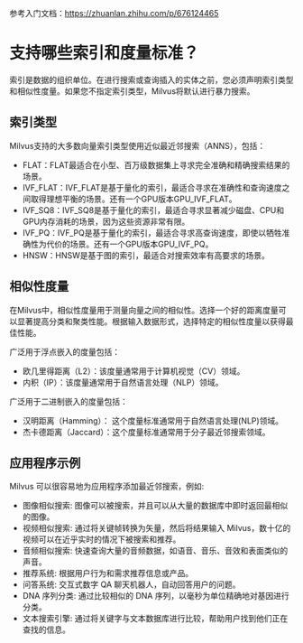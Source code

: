 参考入门文档：https://zhuanlan.zhihu.com/p/676124465


# 支持哪些索引和度量标准？
索引是数据的组织单位。在进行搜索或查询插入的实体之前，您必须声明索引类型和相似性度量。如果您不指定索引类型，Milvus将默认进行暴力搜索。

## 索引类型

Milvus支持的大多数向量索引类型使用近似最近邻搜索（ANNS），包括：

* FLAT：FLAT最适合在小型、百万级数据集上寻求完全准确和精确搜索结果的场景。
* IVF_FLAT：IVF_FLAT是基于量化的索引，最适合寻求在准确性和查询速度之间取得理想平衡的场景。还有一个GPU版本GPU_IVF_FLAT。
* IVF_SQ8：IVF_SQ8是基于量化的索引，最适合寻求显著减少磁盘、CPU和GPU内存消耗的场景，因为这些资源非常有限。
* IVF_PQ：IVF_PQ是基于量化的索引，最适合寻求高查询速度，即使以牺牲准确性为代价的场景。还有一个GPU版本GPU_IVF_PQ。
* HNSW：HNSW是基于图的索引，最适合对搜索效率有高要求的场景。

## 相似性度量

在Milvus中，相似性度量用于测量向量之间的相似性。选择一个好的距离度量可以显著提高分类和聚类性能。根据输入数据形式，选择特定的相似性度量以获得最佳性能。

广泛用于浮点嵌入的度量包括：

* 欧几里得距离（L2）：该度量通常用于计算机视觉（CV）领域。
* 内积（IP）：该度量通常用于自然语言处理（NLP）领域。

广泛用于二进制嵌入的度量包括：
* 汉明距离（Hamming）： 这个度量标准通常用于自然语言处理(NLP)领域。
* 杰卡德距离（Jaccard）：这个度量标准通常用于分子最近邻搜索领域。



## 应用程序示例

Milvus 可以很容易地为应用程序添加最近邻搜索，例如:

* 图像相似搜索: 图像可以被搜索，并且可以从大量的数据库中即时返回最相似的图像。
* 视频相似搜索: 通过将关键帧转换为矢量，然后将结果输入 Milvus，数十亿的视频可以在近乎实时的情况下被搜索和推荐。
* 音频相似搜索: 快速查询大量的音频数据，如语音、音乐、音效和表面类似的声音。
* 推荐系统: 根据用户行为和需求推荐信息或产品。
* 问答系统: 交互式数字 QA 聊天机器人，自动回答用户的问题。
* DNA 序列分类: 通过比较相似的 DNA 序列，以毫秒为单位精确地对基因进行分类。
* 文本搜索引擎: 通过将关键字与文本数据库进行比较，帮助用户找到他们正在查找的信息。